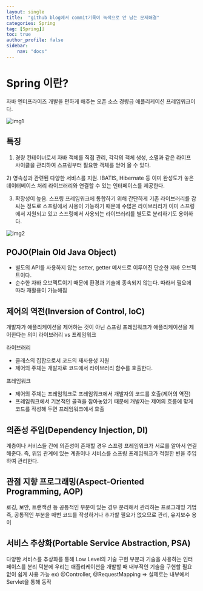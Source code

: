 ```yaml
---
layout: single
title:  "github blog에서 commit기록이 녹색으로 안 남는 문제해결"
categories: Spring
tag: [Spring]]
toc: true
author_profile: false
sidebar:
    nav: "docs"
---
```


# Spring 이란?
자바 엔터프라이즈 개발을 편하게 해주는 오픈 소스 경량급 애플리케이션 프레임워크이다.

![img1](https://user-images.githubusercontent.com/59478159/148723926-87e39070-26b3-4fc3-ae04-13f6d9f7bc25.png)


## 특징
1) 경량 컨테이너로서 자바 객체를 직접 관리, 각각의 객체 생성, 소멸과 같은 라이프 사이클을 관리하여 스프링부터 필요한 객체를 얻어 올 수 있다.

​2) 영속성과 관련된 다양한 서비스를 지원. IBATIS, Hibernate 등 이미 완성도가 놓은 데이터베이스 처리 라이브러리와 연결할 수 있는 인터페이스를 제공한다.

3) ​확장성이 높음. 스프링 프레임워크에 통합하기 위해 간단하게 기존 라이브러리를 감싸는 정도로 스프링에서 사용이 가능하기 때문에 수많은 라이브러리가 이미 스프링에서 지원되고 있고 스프링에서 사용되는 라이브러리를 별도로 분리하기도 용이하다.

![img2](https://user-images.githubusercontent.com/59478159/148723934-b9e1faec-cf0f-46ec-8c8b-4e31a284f0e4.jpg)

## POJO(Plain Old Java Object) 

- 별도의 API를 사용하지 않는 setter, getter 메서드로 이루어진 단순한 자바 오브젝트이다.
- 순수한 자바 오브젝트이기 때문에 환경과 기술에 종속되지 않는다. 따라서 필요에 따라 재활용이 가능해짐
 

## 제어의 역전(Inversion of Control, IoC)

개발자가 애플리케이션을 제어하는 것이 아닌 스프링 프레임워크가 애플리케이션을 제어한다는 의미
라이브러리 vs 프레임워크

라이브러리
- 클래스의 집합으로서 코드의 재사용성 지원
- 제어의 주체는 개발자로 코드에서 라이브러리 함수를 호출한다.

프레임워크
- 제어의 주체는 프레임워크로 프레임워크에서 개발자의 코드를 호출(제어의 역전)
- 프레임워크에서 기본적인 골격을 잡아놓았기 때문에 개발자는 제어의 흐름에 맞게 코드를 작성해 두면 프레임워크에서 호출
 

## 의존성 주입(Dependency Injection, DI)

계층이나 서비스들 간에 의존성이 존재할 경우 스프링 프레임워크가 서로를 알아서 연결해준다.
즉, 위임 관계에 있는 계층이나 서비스를 스프링 프레임워크가 적절한 빈을 주입하여 관리한다.
 

## ​관점 지향 프로그래밍(Aspect-Oriented Programming, AOP)

로깅, 보안, 트랜잭션 등 공통적인 부분이 있는 경우 분리해서 관리하는 프로그래밍 기법
즉, 공통적인 부분을 매번 코드를 작성하거나 추가할 필요가 없으므로 관리, 유지보수 용이
 

## 서비스 추상화(Portable Service Abstraction, PSA)

다양한 서비스를 추상화를 통해 Low Level의 기술 구현 부분과 기술을 사용하는 인터페이스를 분리
덕분에 우리는 애플리케이션을 개발할 때 내부적인 기술을 구현할 필요 없이 쉽게 사용 가능
ex) @Controller, @RequestMapping => 실제로는 내부에서 Servlet을 통해 동작
